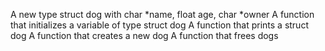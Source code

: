 A new type struct dog with char *name, float age, char *owner
A function that initializes a variable of type struct dog
A function that prints a struct dog
A function that creates a new dog
A function that frees dogs
